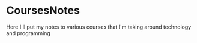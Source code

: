 # CoursesNotes
Here I'll put my notes to various courses that I'm taking around technology and programming

